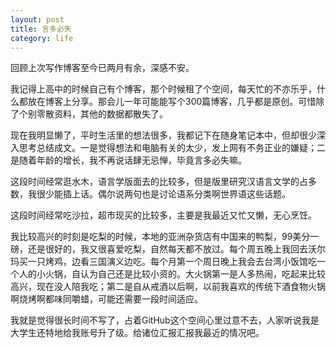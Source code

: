 ```yaml
---
layout: post
title: 言多必失
category: life
---
```

回顾上次写作博客至今已两月有余，深感不安。

我记得上高中的时候自己有个博客，那个时候租了个空间，每天忙的不亦乐乎，什么都放在博客上分享。那会儿一年可能能写个300篇博客，几乎都是原创。可惜除了个别零散资料，其他的数据都散失了。

现在我明显懒了，平时生活里的想法很多，我都记下在随身笔记本中，但却很少深入思考总结成文。一是觉得想法和电脑有关的太少，发上网有不务正业的嫌疑；二是随着年龄的增长，我不再说话肆无忌惮，毕竟言多必失嘛。

这段时间经常逛水木，语言学版面去的比较多，但是版里研究汉语言文学的占多数，我很少能插上话。偶尔说两句也是讨论语系分类啊世界语这些话题。

这段时间经常吃沙拉，超市现买的比较多，主要是我最近又忙又懒，无心烹饪。

我比较高兴的时刻是吃梨的时候，本地的亚洲杂货店有中国来的鸭梨，99美分一磅，还是很好的，我又很喜爱吃梨，自然每天都不放过。每个周五晚上我回去沃尔玛买一只烤鸡，边看三国演义边吃。每个月第一个周日晚上我会去台湾小饭馆吃一个人的小火锅，自认为自己还是比较小资的。大火锅第一是人多热闹，吃起来比较高兴，现在没人陪我吃；第二是自从戒酒以后啊，以前我喜欢的传统下酒食物火锅啊烧烤啊都味同嚼蜡，可能还需要一段时间适应。

我就是觉得很长时间不写了，占着GitHub这个空间心里过意不去，人家听说我是大学生还特地给我账号升了级。给诸位汇报汇报我最近的情况吧。